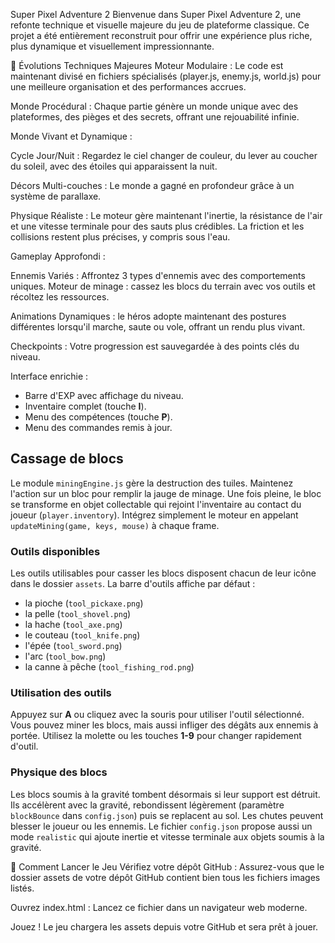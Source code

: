 Super Pixel Adventure 2
Bienvenue dans Super Pixel Adventure 2, une refonte technique et visuelle majeure du jeu de plateforme classique. Ce projet a été entièrement reconstruit pour offrir une expérience plus riche, plus dynamique et visuellement impressionnante.

🌟 Évolutions Techniques Majeures
Moteur Modulaire : Le code est maintenant divisé en fichiers spécialisés (player.js, enemy.js, world.js) pour une meilleure organisation et des performances accrues.

Monde Procédural : Chaque partie génère un monde unique avec des plateformes, des pièges et des secrets, offrant une rejouabilité infinie.

Monde Vivant et Dynamique :

Cycle Jour/Nuit : Regardez le ciel changer de couleur, du lever au coucher du soleil, avec des étoiles qui apparaissent la nuit.

Décors Multi-couches : Le monde a gagné en profondeur grâce à un système de parallaxe.

Physique Réaliste : Le moteur gère maintenant l'inertie, la résistance de l'air et une vitesse terminale pour des sauts plus crédibles. La friction et les collisions restent plus précises, y compris sous l'eau.

Gameplay Approfondi :

Ennemis Variés : Affrontez 3 types d'ennemis avec des comportements uniques.
Moteur de minage : cassez les blocs du terrain avec vos outils et récoltez les ressources.

Animations Dynamiques : le héros adopte maintenant des postures
différentes lorsqu'il marche, saute ou vole, offrant un rendu plus vivant.

Checkpoints : Votre progression est sauvegardée à des points clés du niveau.

Interface enrichie :
- Barre d'EXP avec affichage du niveau.
- Inventaire complet (touche **I**).
- Menu des compétences (touche **P**).
- Menu des commandes remis à jour.

## Cassage de blocs

Le module `miningEngine.js` gère la destruction des tuiles. Maintenez l'action sur un bloc pour remplir la jauge de minage. Une fois pleine, le bloc se transforme en objet collectable qui rejoint l'inventaire au contact du joueur (`player.inventory`). Intégrez simplement le moteur en appelant `updateMining(game, keys, mouse)` à chaque frame.

### Outils disponibles

Les outils utilisables pour casser les blocs disposent chacun de leur icône dans le dossier `assets`. La barre d'outils affiche par défaut :

- la pioche (`tool_pickaxe.png`)
- la pelle (`tool_shovel.png`)
- la hache (`tool_axe.png`)
- le couteau (`tool_knife.png`)
- l'épée (`tool_sword.png`)
- l'arc (`tool_bow.png`)
- la canne à pêche (`tool_fishing_rod.png`)

### Utilisation des outils

Appuyez sur **A** ou cliquez avec la souris pour utiliser l'outil sélectionné. Vous pouvez miner les blocs, mais aussi infliger des dégâts aux ennemis à portée. Utilisez la molette ou les touches **1-9** pour changer rapidement d'outil.

### Physique des blocs

Les blocs soumis à la gravité tombent désormais si leur support est détruit. Ils accélèrent avec la gravité, rebondissent légèrement (paramètre `blockBounce` dans `config.json`) puis se replacent au sol. Les chutes peuvent blesser le joueur ou les ennemis.
Le fichier `config.json` propose aussi un mode `realistic` qui ajoute inertie et vitesse terminale aux objets soumis à la gravité.

🚀 Comment Lancer le Jeu
Vérifiez votre dépôt GitHub : Assurez-vous que le dossier assets de votre dépôt GitHub contient bien tous les fichiers images listés.

Ouvrez index.html : Lancez ce fichier dans un navigateur web moderne.

Jouez ! Le jeu chargera les assets depuis votre GitHub et sera prêt à jouer.
